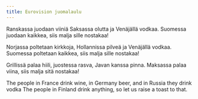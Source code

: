 ```yaml
---
title: Eurovision juomalaulu
---
```

Ranskassa juodaan viiniä
Saksassa olutta ja Venäjällä vodkaa.
Suomessa juodaan kaikkea,
siis malja sille nostakaa!

Norjassa poltetaan kirkkoja,
Hollannissa pilveä ja Venäjällä vodkaa.
Suomessa poltetaan kaikkea,
siis malja sille nostakaa!

Grillissä palaa hiili,
juostessa rasva, Javan kanssa pinna.
Maksassa palaa viina,
siis malja sitä nostakaa!

The people in France drink wine,
in Germany beer, and in Russia they drink vodka
The people in Finland drink anything,
so let us raise a toast to that.
